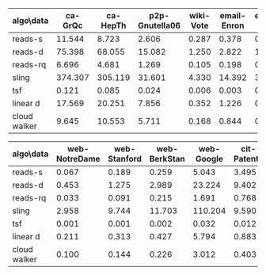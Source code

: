 algo\data | ca-GrQc | ca-HepTh | p2p-Gnutella06 | wiki-Vote | email-Enron | email-EuAll
--- | --- | --- | --- | --- | --- | ---
reads-s | 11.544 | 8.723 | 2.606 | 0.287 | 0.378 | 0.517
reads-d | 75.398 | 68.055 | 15.082 | 1.250 | 2.822 | 1.600
reads-rq | 6.696 | 4.681 | 1.269 | 0.105 | 0.198 | 0.133
sling | 374.307 | 305.119 | 31.601 | 4.330 | 14.392 | 3.416
tsf | 0.121 | 0.085 | 0.024 | 0.006 | 0.003 | 0.017
linear d | 17.569 | 20.251 | 7.856 | 0.352 | 1.226 | 0.574
cloud walker | 9.645 | 10.553 | 5.711 | 0.168 | 0.844 | 0.428

algo\data | web-NotreDame | web-Stanford | web-BerkStan | web-Google | cit-Patents | soc-LiveJournal1
--- | --- | --- | --- | --- | --- | ---
reads-s | 0.067 | 0.189 | 0.259 | 5.043 | 3.495 | 0.752
reads-d | 0.453 | 1.275 | 2.989 | 23.224 | 9.402 | 5.325
reads-rq | 0.033 | 0.091 | 0.215 | 1.691 | 0.768 | 0.383
sling | 2.958 | 9.744 | 11.703 | 110.204 | 9.590 | 12.308
tsf | 0.001 | 0.001 | 0.002 | 0.032 | 0.012 | 0.002
linear d | 0.211 | 0.313 | 0.427 | 5.794 | 0.883 | 1.587
cloud walker | 0.100 | 0.144 | 0.226 | 3.012 | 0.403 | 0.975

